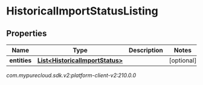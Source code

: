 # HistoricalImportStatusListing


## Properties

| Name | Type | Description | Notes |
| ------------ | ------------- | ------------- | ------------- |
| **entities** | [**List&lt;HistoricalImportStatus&gt;**](HistoricalImportStatus) |  |  [optional] |




_com.mypurecloud.sdk.v2:platform-client-v2:210.0.0_
